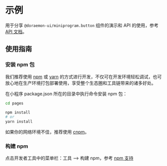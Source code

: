 # 示例

用于分享 `@doraemon-ui/miniprogram.button` 组件的演示和 API 的使用，参考 [API 文档](https://github.com/doraemon-ui/miniprogram/tree/master/packages/miniprogram.button)。

## 使用指南

### 安装 npm 包

我们推荐使用 [npm](https://www.npmjs.com) 或 [yarn](https://yarnpkg.com) 的方式进行开发，不仅可在开发环境轻松调试，也可放心地在生产环境打包部署使用，享受整个生态圈和工具链带来的诸多好处。

在小程序 package.json 所在的目录中执行命令安装 npm 包：

```bash
cd pages

npm install
# or
yarn install
```

如果你的网络环境不佳，推荐使用 [cnpm](https://cnpmjs.org)。

### 构建 npm

点击开发者工具中的菜单栏：工具 --> 构建 npm，参考 [npm 支持](https://developers.weixin.qq.com/miniprogram/dev/devtools/npm.html)
